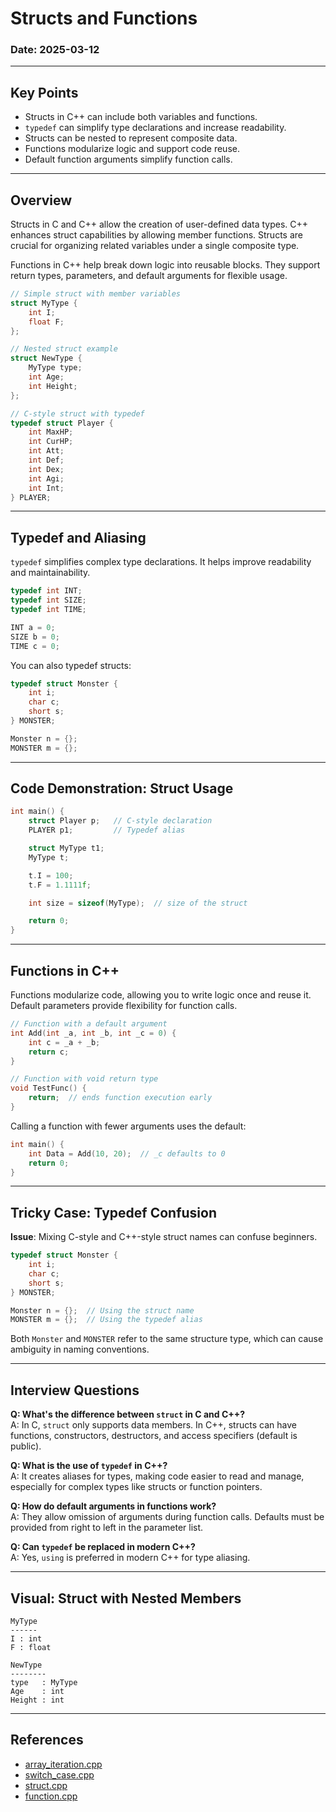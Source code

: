 ﻿# Structs and Functions 

### Date: 2025-03-12

---

## Key Points

- Structs in C++ can include both variables and functions.
- `typedef` can simplify type declarations and increase readability.
- Structs can be nested to represent composite data.
- Functions modularize logic and support code reuse.
- Default function arguments simplify function calls.

---

## Overview

Structs in C and C++ allow the creation of user-defined data types. C++ enhances struct capabilities by allowing member functions. Structs are crucial for organizing related variables under a single composite type.

Functions in C++ help break down logic into reusable blocks. They support return types, parameters, and default arguments for flexible usage.

```cpp
// Simple struct with member variables
struct MyType {
    int I;
    float F;
};

// Nested struct example
struct NewType {
    MyType type;
    int Age;
    int Height;
};

// C-style struct with typedef
typedef struct Player {
    int MaxHP;
    int CurHP;
    int Att;
    int Def;
    int Dex;
    int Agi;
    int Int;
} PLAYER;
```

---

## Typedef and Aliasing

`typedef` simplifies complex type declarations. It helps improve readability and maintainability.

```cpp
typedef int INT;
typedef int SIZE;
typedef int TIME;

INT a = 0;
SIZE b = 0;
TIME c = 0;
```

You can also typedef structs:

```cpp
typedef struct Monster {
    int i;
    char c;
    short s;
} MONSTER;

Monster n = {};
MONSTER m = {};
```

---

## Code Demonstration: Struct Usage

```cpp
int main() {
    struct Player p;   // C-style declaration
    PLAYER p1;         // Typedef alias

    struct MyType t1;
    MyType t;

    t.I = 100;
    t.F = 1.1111f;

    int size = sizeof(MyType);  // size of the struct

    return 0;
}
```

---

## Functions in C++

Functions modularize code, allowing you to write logic once and reuse it. Default parameters provide flexibility for function calls.

```cpp
// Function with a default argument
int Add(int _a, int _b, int _c = 0) {
    int c = _a + _b;
    return c;
}

// Function with void return type
void TestFunc() {
    return;  // ends function execution early
}
```

Calling a function with fewer arguments uses the default:

```cpp
int main() {
    int Data = Add(10, 20);  // _c defaults to 0
    return 0;
}
```

---

## Tricky Case: Typedef Confusion

**Issue**: Mixing C-style and C++-style struct names can confuse beginners.

```cpp
typedef struct Monster {
    int i;
    char c;
    short s;
} MONSTER;

Monster n = {};  // Using the struct name
MONSTER m = {};  // Using the typedef alias
```

Both `Monster` and `MONSTER` refer to the same structure type, which can cause ambiguity in naming conventions.

---

## Interview Questions

**Q: What's the difference between `struct` in C and C++?**  
A: In C, `struct` only supports data members. In C++, structs can have functions, constructors, destructors, and access specifiers (default is public).

**Q: What is the use of `typedef` in C++?**  
A: It creates aliases for types, making code easier to read and manage, especially for complex types like structs or function pointers.

**Q: How do default arguments in functions work?**  
A: They allow omission of arguments during function calls. Defaults must be provided from right to left in the parameter list.

**Q: Can `typedef` be replaced in modern C++?**  
A: Yes, `using` is preferred in modern C++ for type aliasing.

---

## Visual: Struct with Nested Members

```
MyType
------
I : int
F : float

NewType
--------
type   : MyType
Age    : int
Height : int
```

---

## References

- [array_iteration.cpp](codes/array_iteration.cpp)
- [switch_case.cpp](codes/switch_case.cpp)
- [struct.cpp](codes/struct.cpp)
- [function.cpp](codes/function.cpp)

